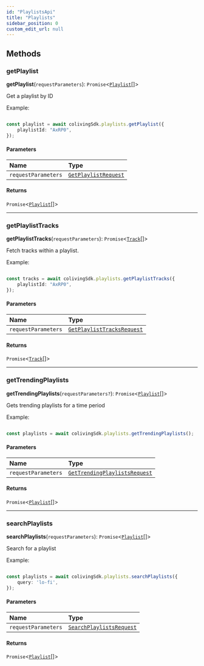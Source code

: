 ```yaml
---
id: "PlaylistsApi"
title: "Playlists"
sidebar_position: 0
custom_edit_url: null
---
```


## Methods

### getPlaylist

**getPlaylist**(`requestParameters`): `Promise`<[`Playlist`](../interfaces/Playlist.md)[]\>

Get a playlist by ID

Example:

```typescript

const playlist = await colivingSdk.playlists.getPlaylist({
    playlistId: "AxRP0",
});

```

#### Parameters

| Name | Type |
| :------ | :------ |
| `requestParameters` | [`GetPlaylistRequest`](../interfaces/GetPlaylistRequest.md) |

#### Returns

`Promise`<[`Playlist`](../interfaces/Playlist.md)[]\>

___

### getPlaylistTracks

**getPlaylistTracks**(`requestParameters`): `Promise`<[`Track`](../interfaces/Track.md)[]\>

Fetch tracks within a playlist.

Example:

```typescript

const tracks = await colivingSdk.playlists.getPlaylistTracks({
    playlistId: "AxRP0",
});

```

#### Parameters

| Name | Type |
| :------ | :------ |
| `requestParameters` | [`GetPlaylistTracksRequest`](../interfaces/GetPlaylistTracksRequest.md) |

#### Returns

`Promise`<[`Track`](../interfaces/Track.md)[]\>

___

### getTrendingPlaylists

**getTrendingPlaylists**(`requestParameters?`): `Promise`<[`Playlist`](../interfaces/Playlist.md)[]\>

Gets trending playlists for a time period

Example:

```typescript

const playlists = await colivingSdk.playlists.getTrendingPlaylists();

```

#### Parameters

| Name | Type |
| :------ | :------ |
| `requestParameters` | [`GetTrendingPlaylistsRequest`](../interfaces/GetTrendingPlaylistsRequest.md) |

#### Returns

`Promise`<[`Playlist`](../interfaces/Playlist.md)[]\>

___

### searchPlaylists

**searchPlaylists**(`requestParameters`): `Promise`<[`Playlist`](../interfaces/Playlist.md)[]\>

Search for a playlist

Example:

```typescript

const playlists = await colivingSdk.playlists.searchPlaylists({
    query: 'lo-fi',
});

```

#### Parameters

| Name | Type |
| :------ | :------ |
| `requestParameters` | [`SearchPlaylistsRequest`](../interfaces/SearchPlaylistsRequest.md) |

#### Returns

`Promise`<[`Playlist`](../interfaces/Playlist.md)[]\>
